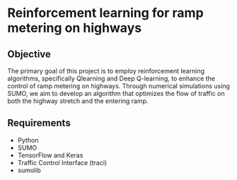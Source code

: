 # Reinforcement learning for ramp metering on highways

## Objective
The primary goal of this project is to employ reinforcement learning algorithms, specifically Qlearning and Deep Q-learning, to enhance the control of ramp metering on highways. Through numerical simulations using SUMO, we aim to develop an algorithm that optimizes the flow of traffic on both the highway stretch and the entering ramp.

## Requirements
- Python
- SUMO
- TensorFlow and Keras
- Traffic Control Interface (traci)
- sumolib  
